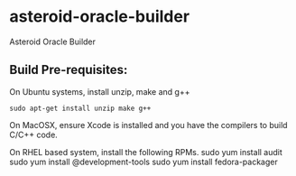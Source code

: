 asteroid-oracle-builder
=======================

Asteroid Oracle Builder



Build Pre-requisites:
---------------------
On Ubuntu systems, install unzip, make and g++

    sudo apt-get install unzip make g++


On MacOSX, ensure Xcode is installed and you have the compilers to 
build C/C++ code. 

On RHEL based system, install the following RPMs.
    sudo yum install audit
    sudo yum install @development-tools
    sudo yum install fedora-packager



